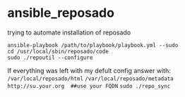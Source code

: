 ansible_reposado
================

trying to automate installation of reposado

	ansible-playbook /path/to/playbook/playbook.yml --sudo
	cd /usr/local/sbin/reposado/code
	sudo ./repoutil --configure

If everything was left with my defult config answer with:
`/var/local/reposado/html` 
`/var/local/reposado/metadata`
`http://su.your.org  ##use your FQDN`
`sudo ./repo_sync`
  

